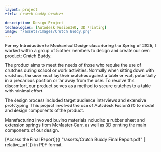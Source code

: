 ```yaml
---
layout: project
title: Crutch Buddy Product

description: Design Project
technologies: [Autodesk Fusion360, 3D Printing]
image: "/assets/images/Crutch Buddy.png"
---
```


For my Introduction to Mechanical Design class during the Spring of 2025, I worked within a group of 5 other members to design and create our own product: Crutch Buddy.

The product aims to meet the needs of those who require the use of crutches during school or work activities.  Normally when sitting down with crutches, the user must lay their crutches against a table or wall, potentially in a precarious position or far away from the user.  To resolve this discomfort, our product serves as a method to secure crutches to a table with minimal effort.

The design process included target audience interviews and extensive prototyping.  This project involved the use of Autodesk Fusion360 to model and design components of the product.  

Manufacturing involved buying materials including a rubber sheet and extension springs from McMaster-Carr, as well as 3D printing the main components of our design.  

[Access the Final Report]({{ "/assets/Crutch Buddy Final Report.pdf" | relative_url }}) in PDF format.